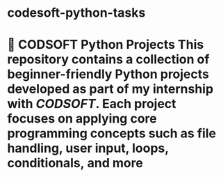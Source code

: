 # codesoft-python-tasks
# 🚀 CODSOFT Python Projects  This repository contains a collection of beginner-friendly Python projects developed as part of my internship with *CODSOFT*. Each project focuses on applying core programming concepts such as file handling, user input, loops, conditionals, and more

